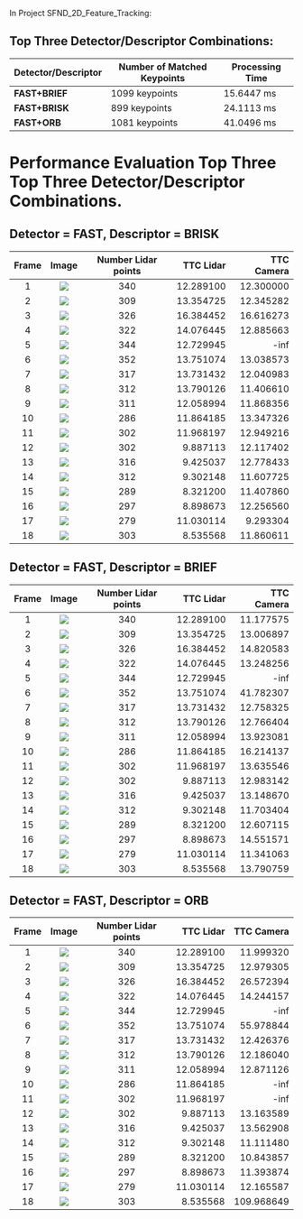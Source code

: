 In Project SFND_2D_Feature_Tracking:
## **Top Three Detector/Descriptor Combinations:**
Detector/Descriptor  | Number of Matched Keypoints | Processing Time |
-------------------- | --------------------------- | --------------- |
**FAST+BRIEF**           | 1099 keypoints              | 15.6447 ms      |
**FAST+BRISK**           | 899 keypoints               | 24.1113 ms      |
**FAST+ORB**             | 1081 keypoints              | 41.0496 ms      |

# Performance Evaluation Top Three Top Three Detector/Descriptor Combinations.
## Detector = FAST, Descriptor = BRISK
Frame | Image | Number Lidar points | TTC Lidar | TTC Camera
:---:  | :---:  | :---: | ---:  | ---: 
1 |![](PerformanceEvaluation/FAST+BRISK/FAST+BRISK+FRAME_1.png ) | 340 | 12.289100 | 12.300000
2 |![](PerformanceEvaluation/FAST+BRISK/FAST+BRISK+FRAME_2.png ) | 309 | 13.354725 | 12.345282
3 |![](PerformanceEvaluation/FAST+BRISK/FAST+BRISK+FRAME_3.png ) | 326 | 16.384452 | 16.616273
4 |![](PerformanceEvaluation/FAST+BRISK/FAST+BRISK+FRAME_4.png ) | 322 | 14.076445 | 12.885663
5 |![](PerformanceEvaluation/FAST+BRISK/FAST+BRISK+FRAME_5.png ) | 344 | 12.729945 | -inf
6 |![](PerformanceEvaluation/FAST+BRISK/FAST+BRISK+FRAME_6.png ) | 352 | 13.751074 | 13.038573
7 |![](PerformanceEvaluation/FAST+BRISK/FAST+BRISK+FRAME_7.png ) | 317 | 13.731432 | 12.040983
8 |![](PerformanceEvaluation/FAST+BRISK/FAST+BRISK+FRAME_8.png ) | 312 | 13.790126 | 11.406610
9 |![](PerformanceEvaluation/FAST+BRISK/FAST+BRISK+FRAME_9.png ) | 311 | 12.058994 | 11.868356
10 |![](PerformanceEvaluation/FAST+BRISK/FAST+BRISK+FRAME_10.png ) | 286 | 11.864185 | 13.347326
11 |![](PerformanceEvaluation/FAST+BRISK/FAST+BRISK+FRAME_11.png ) | 302 | 11.968197 | 12.949216
12 |![](PerformanceEvaluation/FAST+BRISK/FAST+BRISK+FRAME_12.png ) | 302 | 9.887113 | 12.117402
13 |![](PerformanceEvaluation/FAST+BRISK/FAST+BRISK+FRAME_13.png ) | 316 | 9.425037 | 12.778433
14 |![](PerformanceEvaluation/FAST+BRISK/FAST+BRISK+FRAME_14.png ) | 312 | 9.302148 | 11.607725
15 |![](PerformanceEvaluation/FAST+BRISK/FAST+BRISK+FRAME_15.png ) | 289 | 8.321200 | 11.407860
16 |![](PerformanceEvaluation/FAST+BRISK/FAST+BRISK+FRAME_16.png ) | 297 | 8.898673 | 12.256560
17 |![](PerformanceEvaluation/FAST+BRISK/FAST+BRISK+FRAME_17.png ) | 279 | 11.030114 | 9.293304
18 |![](PerformanceEvaluation/FAST+BRISK/FAST+BRISK+FRAME_18.png ) | 303 | 8.535568 | 11.860611


## Detector = FAST, Descriptor = BRIEF
Frame | Image | Number Lidar points | TTC Lidar | TTC Camera
:---:  | :---:  | :---: | ---:  | ---: 
1 |![](PerformanceEvaluation/FAST+BRIEF/FAST+BRIEF+FRAME_1.png ) | 340 | 12.289100 | 11.177575
2 |![](PerformanceEvaluation/FAST+BRIEF/FAST+BRIEF+FRAME_2.png ) | 309 | 13.354725 | 13.006897
3 |![](PerformanceEvaluation/FAST+BRIEF/FAST+BRIEF+FRAME_3.png ) | 326 | 16.384452 | 14.820583
4 |![](PerformanceEvaluation/FAST+BRIEF/FAST+BRIEF+FRAME_4.png ) | 322 | 14.076445 | 13.248256
5 |![](PerformanceEvaluation/FAST+BRIEF/FAST+BRIEF+FRAME_5.png ) | 344 | 12.729945 | -inf
6 |![](PerformanceEvaluation/FAST+BRIEF/FAST+BRIEF+FRAME_6.png ) | 352 | 13.751074 | 41.782307
7 |![](PerformanceEvaluation/FAST+BRIEF/FAST+BRIEF+FRAME_7.png ) | 317 | 13.731432 | 12.758325
8 |![](PerformanceEvaluation/FAST+BRIEF/FAST+BRIEF+FRAME_8.png ) | 312 | 13.790126 | 12.766404
9 |![](PerformanceEvaluation/FAST+BRIEF/FAST+BRIEF+FRAME_9.png ) | 311 | 12.058994 | 13.923081
10 |![](PerformanceEvaluation/FAST+BRIEF/FAST+BRIEF+FRAME_10.png ) | 286 | 11.864185 | 16.214137
11 |![](PerformanceEvaluation/FAST+BRIEF/FAST+BRIEF+FRAME_11.png ) | 302 | 11.968197 | 13.635546
12 |![](PerformanceEvaluation/FAST+BRIEF/FAST+BRIEF+FRAME_12.png ) | 302 | 9.887113 | 12.983142
13 |![](PerformanceEvaluation/FAST+BRIEF/FAST+BRIEF+FRAME_13.png ) | 316 | 9.425037 | 13.148670
14 |![](PerformanceEvaluation/FAST+BRIEF/FAST+BRIEF+FRAME_14.png ) | 312 | 9.302148 | 11.703404
15 |![](PerformanceEvaluation/FAST+BRIEF/FAST+BRIEF+FRAME_15.png ) | 289 | 8.321200 | 12.607115
16 |![](PerformanceEvaluation/FAST+BRIEF/FAST+BRIEF+FRAME_16.png ) | 297 | 8.898673 | 14.551571
17 |![](PerformanceEvaluation/FAST+BRIEF/FAST+BRIEF+FRAME_17.png ) | 279 | 11.030114 | 11.341063
18 |![](PerformanceEvaluation/FAST+BRIEF/FAST+BRIEF+FRAME_18.png ) | 303 | 8.535568 | 13.790759

## Detector = FAST, Descriptor = ORB
Frame | Image | Number Lidar points | TTC Lidar | TTC Camera
:---:  | :---:  | :---: | ---:  | ---: 
1 |![](PerformanceEvaluation/FAST+ORB/FAST+ORB+FRAME_1.png ) | 340 | 12.289100 | 11.999320
2 |![](PerformanceEvaluation/FAST+ORB/FAST+ORB+FRAME_2.png ) | 309 | 13.354725 | 12.979305
3 |![](PerformanceEvaluation/FAST+ORB/FAST+ORB+FRAME_3.png ) | 326 | 16.384452 | 26.572394
4 |![](PerformanceEvaluation/FAST+ORB/FAST+ORB+FRAME_4.png ) | 322 | 14.076445 | 14.244157
5 |![](PerformanceEvaluation/FAST+ORB/FAST+ORB+FRAME_5.png ) | 344 | 12.729945 | -inf
6 |![](PerformanceEvaluation/FAST+ORB/FAST+ORB+FRAME_6.png ) | 352 | 13.751074 | 55.978844
7 |![](PerformanceEvaluation/FAST+ORB/FAST+ORB+FRAME_7.png ) | 317 | 13.731432 | 12.426376
8 |![](PerformanceEvaluation/FAST+ORB/FAST+ORB+FRAME_8.png ) | 312 | 13.790126 | 12.186040
9 |![](PerformanceEvaluation/FAST+ORB/FAST+ORB+FRAME_9.png ) | 311 | 12.058994 | 12.871126
10 |![](PerformanceEvaluation/FAST+ORB/FAST+ORB+FRAME_10.png ) | 286 | 11.864185 | -inf
11 |![](PerformanceEvaluation/FAST+ORB/FAST+ORB+FRAME_11.png ) | 302 | 11.968197 | -inf
12 |![](PerformanceEvaluation/FAST+ORB/FAST+ORB+FRAME_12.png ) | 302 | 9.887113 | 13.163589
13 |![](PerformanceEvaluation/FAST+ORB/FAST+ORB+FRAME_13.png ) | 316 | 9.425037 | 13.562908
14 |![](PerformanceEvaluation/FAST+ORB/FAST+ORB+FRAME_14.png ) | 312 | 9.302148 | 11.111480
15 |![](PerformanceEvaluation/FAST+ORB/FAST+ORB+FRAME_15.png ) | 289 | 8.321200 | 10.843857
16 |![](PerformanceEvaluation/FAST+ORB/FAST+ORB+FRAME_16.png ) | 297 | 8.898673 | 11.393874
17 |![](PerformanceEvaluation/FAST+ORB/FAST+ORB+FRAME_17.png ) | 279 | 11.030114 | 12.165587
18 |![](PerformanceEvaluation/FAST+ORB/FAST+ORB+FRAME_18.png ) | 303 | 8.535568 | 109.968649

